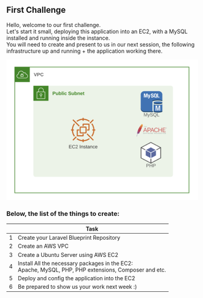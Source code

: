 ## First Challenge

Hello, welcome to our first challenge.\
Let's start it small, deploying this application into an EC2, with a MySQL installed and running inside the instance.\
You will need to create and present to us in our next session, the following infrastructure up and running + the application working there.

<img src="./assets/first_challenge.png" alt="first" width="500"/>



### Below, the list of the things to create:

|  | Task |
|------|-------------|
|1|Create your Laravel Blueprint Repository|
|2|Create an AWS VPC|
|3|Create a Ubuntu Server using AWS EC2|
|4|Install All the necessary packages in the EC2: <br> Apache, MySQL, PHP, PHP extensions, Composer and etc.|
|5|Deploy and config the application into the EC2|
|6|Be prepared to show us your work next week :)|
